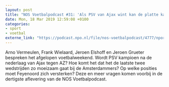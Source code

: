 ```yaml
---
layout: post
title: "NOS Voetbalpodcast #31: 'Als PSV van Ajax wint kan de platte kar alvast gepoetst worden'"
date: Mon, 18 Mar 2019 12:59:08 +0100
categories: 
- sport 
- voetbal 
externe_link: "https://podcast.npo.nl/file/nos-voetbalpodcast/4777/nporadio1_nos-voetbalpodcast_20190318_nos-voetbalpodcast-31-als-psv-van-ajax-wint-kan-de-platte-kar-alvast-gepoetst-worden_ED4C9Q.mp3"
---
```


Arno Vermeulen, Frank Wielaard, Jeroen Elshoff en Jeroen Grueter bespreken het afgelopen voetbalweekend. Wordt PSV kampioen na de nederlaag van Ajax tegen AZ? Hoe komt het dat het de laatste twee wedstrijden zo moeizaam gaat bij de Amsterdammers? Op welke posities moet Feyenoord zich versterken? Deze en meer vragen komen voorbij in de dertigste aflevering van de NOS Voetbalpodcast.
